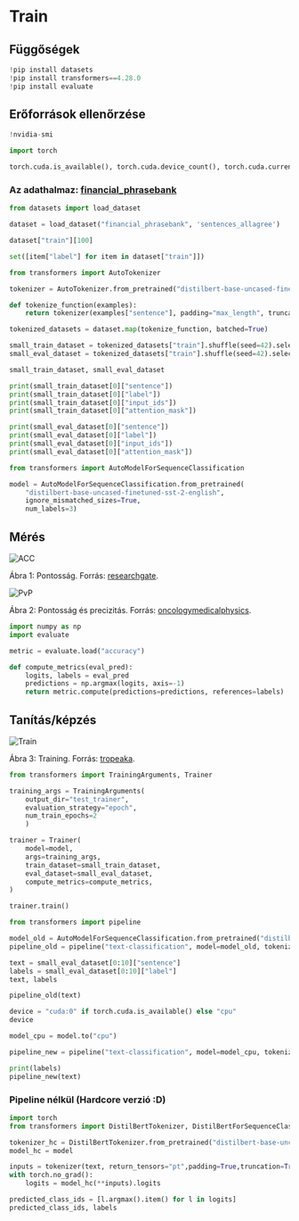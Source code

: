 # Train

## Függőségek

```python
!pip install datasets
!pip install transformers==4.28.0
!pip install evaluate
```

## Erőforrások ellenőrzése

```python
!nvidia-smi
```

```python
import torch

torch.cuda.is_available(), torch.cuda.device_count(), torch.cuda.current_device()
```

### Az adathalmaz: [financial_phrasebank](https://huggingface.co/datasets/financial_phrasebank)

```python
from datasets import load_dataset

dataset = load_dataset("financial_phrasebank", 'sentences_allagree')
```

```python
dataset["train"][100]
```

```python
set([item["label"] for item in dataset["train"]])
```

```python
from transformers import AutoTokenizer

tokenizer = AutoTokenizer.from_pretrained("distilbert-base-uncased-finetuned-sst-2-english")
```

```python
def tokenize_function(examples):
    return tokenizer(examples["sentence"], padding="max_length", truncation=True)

tokenized_datasets = dataset.map(tokenize_function, batched=True)
```

```python
small_train_dataset = tokenized_datasets["train"].shuffle(seed=42).select(range(1000))
small_eval_dataset = tokenized_datasets["train"].shuffle(seed=42).select(range(1000,1200)) 
```

```python
small_train_dataset, small_eval_dataset 
```

```python
print(small_train_dataset[0]["sentence"])
print(small_train_dataset[0]["label"])
print(small_train_dataset[0]["input_ids"])
print(small_train_dataset[0]["attention_mask"])
```

```python
print(small_eval_dataset[0]["sentence"])
print(small_eval_dataset[0]["label"])
print(small_eval_dataset[0]["input_ids"])
print(small_eval_dataset[0]["attention_mask"]) 
```

```python
from transformers import AutoModelForSequenceClassification

model = AutoModelForSequenceClassification.from_pretrained(
    "distilbert-base-uncased-finetuned-sst-2-english",
    ignore_mismatched_sizes=True,
    num_labels=3)
```

## Mérés

<img src="https://www.researchgate.net/publication/336402347/figure/fig3/AS:812472659349505@1570719985505/Calculation-of-Precision-Recall-and-Accuracy-in-the-confusion-matrix.ppm" alt="ACC">

Ábra 1: Pontosság. Forrás: [researchgate](https://www.researchgate.net/publication/336402347/figure/fig3/AS:812472659349505@1570719985505/Calculation-of-Precision-Recall-and-Accuracy-in-the-confusion-matrix.ppm).

<img src="https://oncologymedicalphysics.com/wp-content/uploads/2021/04/Precision-vs-Accuracy-OMP.png" alt="PvP">

Ábra 2: Pontosság és precizitás. Forrás: [oncologymedicalphysics](https://oncologymedicalphysics.com/wp-content/uploads/2021/04/Precision-vs-Accuracy-OMP.png).

```python
import numpy as np
import evaluate

metric = evaluate.load("accuracy")
```

```python
def compute_metrics(eval_pred):
    logits, labels = eval_pred
    predictions = np.argmax(logits, axis=-1)
    return metric.compute(predictions=predictions, references=labels)
```

## Tanítás/képzés

<img src="https://tropeaka.com/cdn/shop/articles/main_image_d517c79f-4ec7-4946-bb5e-db7e80623e85_1080x.jpg?v=1571697737" alt="Train">

Ábra 3: Training. Forrás: [tropeaka](https://tropeaka.com/cdn/shop/articles/main_image_d517c79f-4ec7-4946-bb5e-db7e80623e85_1080x.jpg?v=1571697737).

```python
from transformers import TrainingArguments, Trainer

training_args = TrainingArguments(
    output_dir="test_trainer",
    evaluation_strategy="epoch",
    num_train_epochs=2
    )
```

```python
trainer = Trainer(
    model=model,
    args=training_args,
    train_dataset=small_train_dataset,
    eval_dataset=small_eval_dataset,
    compute_metrics=compute_metrics,
)
```

```python
trainer.train()
```

```python
from transformers import pipeline

model_old = AutoModelForSequenceClassification.from_pretrained("distilbert-base-uncased-finetuned-sst-2-english")
pipeline_old = pipeline("text-classification", model=model_old, tokenizer=tokenizer)
```

```python
text = small_eval_dataset[0:10]["sentence"]
labels = small_eval_dataset[0:10]["label"]
text, labels
```

```python
pipeline_old(text)
```

```python
device = "cuda:0" if torch.cuda.is_available() else "cpu"
device
```

```python
model_cpu = model.to("cpu")
```

```python
pipeline_new = pipeline("text-classification", model=model_cpu, tokenizer=tokenizer)
```

```python
print(labels)
pipeline_new(text)
```

### Pipeline nélkül (Hardcore verzió :D)

```python
import torch
from transformers import DistilBertTokenizer, DistilBertForSequenceClassification

tokenizer_hc = DistilBertTokenizer.from_pretrained("distilbert-base-uncased-finetuned-sst-2-english")
model_hc = model

inputs = tokenizer(text, return_tensors="pt",padding=True,truncation=True)
with torch.no_grad():
    logits = model_hc(**inputs).logits

predicted_class_ids = [l.argmax().item() for l in logits]
predicted_class_ids, labels
```